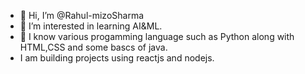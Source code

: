 - 👋 Hi, I’m @Rahul-mizoSharma
- 👀 I’m interested in learning AI&ML. 
- 🌱 I know various progamming language such as Python along with HTML,CSS and some bascs of java.
- I am building projects using reactjs and nodejs.

<!---
Rahul-mizoSharma/Rahul-mizoSharma is a ✨ special ✨ repository because its `README.md` (this file) appears on your GitHub profile.
You can click the Preview link to take a look at your changes.
--->
